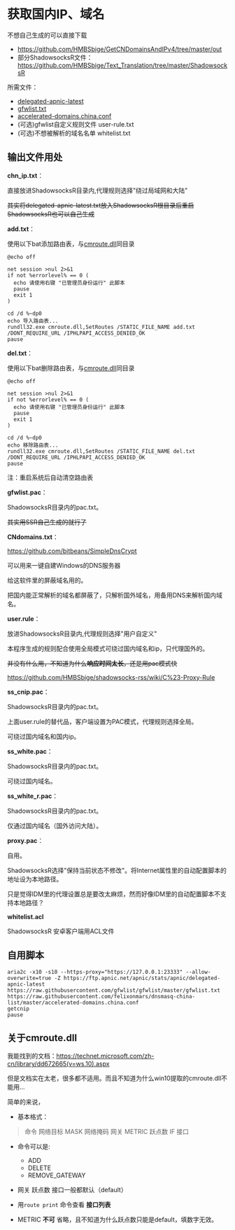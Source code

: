 # 获取国内IP、域名

不想自己生成的可以直接下载
* https://github.com/HMBSbige/GetCNDomainsAndIPv4/tree/master/out
* 部分ShadowsocksR文件：https://github.com/HMBSbige/Text_Translation/tree/master/ShadowsocksR

所需文件：

* [delegated-apnic-latest](https://ftp.apnic.net/apnic/stats/apnic/delegated-apnic-latest)
* [gfwlist.txt](https://raw.githubusercontent.com/gfwlist/gfwlist/master/gfwlist.txt)
* [accelerated-domains.china.conf](https://raw.githubusercontent.com/felixonmars/dnsmasq-china-list/master/accelerated-domains.china.conf)
* (可选)gfwlist自定义规则文件 user-rule.txt
* (可选)不想被解析的域名名单 whitelist.txt

## 输出文件用处
__chn_ip.txt__：

直接放进ShadowsocksR目录内,代理规则选择"绕过局域网和大陆"

~~其实将delegated-apnic-latest.txt放入ShadowsocksR根目录后重启ShadowsocksR也可以自己生成~~

__add.txt__：

使用以下bat添加路由表，与[cmroute.dll](https://github.com/HMBSbige/getcnIP/releases/download/1.0/cmroute.dll)同目录
```
@echo off

net session >nul 2>&1
if not %errorlevel% == 0 (
  echo 请使用右键 "已管理员身份运行" 此脚本
  pause
  exit 1
)

cd /d %~dp0
echo 导入路由表...
rundll32.exe cmroute.dll,SetRoutes /STATIC_FILE_NAME add.txt /DONT_REQUIRE_URL /IPHLPAPI_ACCESS_DENIED_OK
pause
```
__del.txt__：

使用以下bat删除路由表，与[cmroute.dll](https://github.com/HMBSbige/getcnIP/releases/download/1.0/cmroute.dll)同目录
```
@echo off

net session >nul 2>&1
if not %errorlevel% == 0 (
  echo 请使用右键 "已管理员身份运行" 此脚本
  pause
  exit 1
)

cd /d %~dp0
echo 移除路由表...
rundll32.exe cmroute.dll,SetRoutes /STATIC_FILE_NAME del.txt /DONT_REQUIRE_URL /IPHLPAPI_ACCESS_DENIED_OK
pause
```
注：重启系统后自动清空路由表

__gfwlist.pac__：

ShadowsocksR目录内的pac.txt。

~~其实用SSR自己生成的就行了~~

__CNdomains.txt__：

https://github.com/bitbeans/SimpleDnsCrypt

可以用来一键自建Windows的DNS服务器

给这软件里的屏蔽域名用的。

把国内能正常解析的域名都屏蔽了，只解析国外域名，用备用DNS来解析国内域名。

__user.rule__：

放进ShadowsocksR目录内,代理规则选择"用户自定义"

本程序生成的规则配合使用全局模式可绕过国内域名和ip，只代理国外的。

~~并没有什么用，不知道为什么**响应时间太长**，还是用pac模式快~~

https://github.com/HMBSbige/shadowsocks-rss/wiki/C%23-Proxy-Rule

__ss_cnip.pac__：

ShadowsocksR目录内的pac.txt。

上面user.rule的替代品，客户端设置为PAC模式，代理规则选择全局。

可绕过国内域名和国内ip。

__ss_white.pac__：

ShadowsocksR目录内的pac.txt。

可绕过国内域名。

__ss_white_r.pac__：

ShadowsocksR目录内的pac.txt。

仅通过国内域名（国外访问大陆）。

__proxy.pac__：

自用。

ShadowsocksR选择"保持当前状态不修改"。将Internet属性里的自动配置脚本的地址设为本地路径。

只是觉得IDM里的代理设置总是要改太麻烦，然而好像IDM里的自动配置脚本不支持本地路径？

__whitelist.acl__

ShadowsocksR 安卓客户端用ACL文件

## 自用脚本
```
aria2c -x10 -s10 --https-proxy="https://127.0.0.1:23333" --allow-overwrite=true -Z https://ftp.apnic.net/apnic/stats/apnic/delegated-apnic-latest https://raw.githubusercontent.com/gfwlist/gfwlist/master/gfwlist.txt https://raw.githubusercontent.com/felixonmars/dnsmasq-china-list/master/accelerated-domains.china.conf
getcnip
pause
```

## 关于cmroute.dll
我能找到的文档：https://technet.microsoft.com/zh-cn/library/dd672665(v=ws.10).aspx

但是文档实在太老，很多都不适用。而且不知道为什么win10提取的cmroute.dll不能用...

简单的来说，

* 基本格式：

> 命令 网络目标 MASK 网络掩码 网关 METRIC 跃点数 IF 接口

* 命令可以是:

	* ADD
	* DELETE
	* REMOVE_GATEWAY


* 网关 跃点数 接口一般都默认（default）


* 用`route print` 命令查看 __接口列表__

* METRIC __不可__ 省略，且不知道为什么跃点数只能是default，填数字无效。
